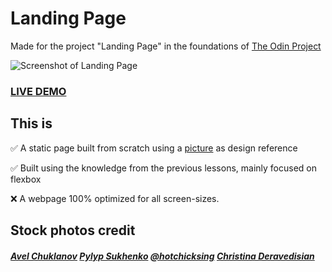 # Landing Page

Made for the project "Landing Page" in the foundations of [The Odin Project](https://www.theodinproject.com/)

![Screenshot of Landing Page](https://i.imgur.com/G3WPrm5.png)

### [LIVE DEMO](https://alexander-eriksson-dev.github.io/odin-landing-page/)

## This is
✅ A static page built from scratch using a [picture](https://cdn.statically.io/gh/TheOdinProject/curriculum/main/foundations/html_css/project/odin-project.png) as design reference

✅ Built using the knowledge from the previous lessons, mainly focused on flexbox

❌ A webpage 100% optimized for all screen-sizes. 

## Stock photos credit
##### [Avel Chuklanov](https://unsplash.com/photos/DUmFLtMeAbQ) [Pylyp Sukhenko](https://unsplash.com/photos/y-XZf_TNRms) [@hotchicksing](https://unsplash.com/photos/R_ZRouEm4xU) [Christina Deravedisian](https://unsplash.com/photos/ivYn5zDuY2Q)
